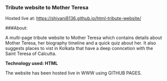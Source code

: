 ### Tribute website to Mother Teresa

Hosted live at: https://shivani8136.github.io/html-tribute-website/

###About:

A multi-page tribute website to Mother Teresa which contains details about Mother Teresa, her biography timeline and a quick quiz about her. It also suggests places to vist in Kolkata that have a deep conncetion with the Saint Teresa of Calcutta.

**Technology used: HTML**

The website has been hosted live in WWW using GITHUB PAGES.
